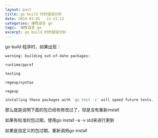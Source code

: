 ```yaml
---
layout: post
title: go build 时的错误分析
date: 2018-03-01   11:21:12
categories: 编程语言 go
tags:  编程语言 go
excerpt: go build 时的错误分析
---
```



go build 程序时，如果出现：

```sh
warning: building out-of-date packages:

runtime/pprof

testing

regexp/syntax

regexp

installing these packages with 'go test -i' will speed future tests.
```
 

那么就是说明下面的包已经有修改过了，但是没有重新install

如果有标准的包过期，使用go install -a -v std来进行更新

如果是自定义的包过期，重新调用go install